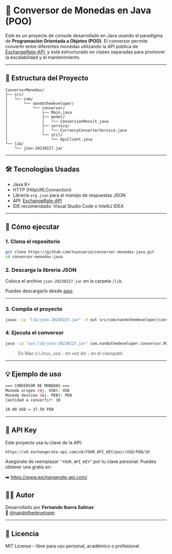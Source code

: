 # 💱 Conversor de Monedas en Java (POO)

Este es un proyecto de consola desarrollado en Java usando el paradigma de **Programación Orientada a Objetos (POO)**. El conversor permite convertir entre diferentes monedas utilizando la API pública de [ExchangeRate-API](https://www.exchangerate-api.com/), y está estructurado en clases separadas para promover la escalabilidad y el mantenimiento.

---

## 📂 Estructura del Proyecto

```
ConversorMonedas/
├── src/
│   └── com/
│       └── nandothedeveloper/
│           └── conversor/
│               ├── Main.java
│               ├── model/
│               │   └── ConversionResult.java
│               ├── service/
│               │   └── CurrencyConverterService.java
│               └── util/
│                   └── ApiClient.java
└── lib/
    └── json-20230227.jar
```

---

## 🛠 Tecnologías Usadas

- Java 8+
- HTTP (HttpURLConnection)
- Librería `org.json` para el manejo de respuestas JSON
- API: [ExchangeRate-API](https://www.exchangerate-api.com/)
- IDE recomendado: Visual Studio Code o IntelliJ IDEA

---

## 🚀 Cómo ejecutar

### 1. Clona el repositorio

```bash
git clone https://github.com/tuusuario/conversor-monedas-java.git
cd conversor-monedas-java
```

### 2. Descarga la librería JSON

Coloca el archivo `json-20230227.jar` en la carpeta `/lib`.

Puedes descargarlo desde [aquí](https://repo1.maven.org/maven2/org/json/json/20230227/json-20230227.jar).

---

### 3. Compila el proyecto

```bash
javac -cp "lib/json-20230227.jar" -d out src/com/nandothedeveloper/conversor/**/*.java
```

### 4. Ejecuta el conversor

```bash
java -cp "out;lib/json-20230227.jar" com.nandothedeveloper.conversor.Main
```

> En Mac o Linux, usa `:` en vez de `;` en el classpath.

---

## 💡 Ejemplo de uso

```bash
=== CONVERSOR DE MONEDAS ===
Moneda origen (ej. USD): USD
Moneda destino (ej. PEN): PEN
Cantidad a convertir: 10

10.00 USD = 37.50 PEN
```

---

## 🔐 API Key

Este proyecto usa tu clave de la API:

```
https://v6.exchangerate-api.com/v6/YOUR_API_KEY/pair/USD/PEN/10
```

Asegúrate de reemplazar `"YOUR_API_KEY"` por tu clave personal. Puedes obtener una gratis en:

➡️ https://www.exchangerate-api.com/


## 👨‍💻 Autor

Desarrollado por **Fernando Ibarra Salinas**  
🔗 [@nandothedeveloper](https://github.com/nandothedeveloper)

---

## 📄 Licencia

MIT License – libre para uso personal, académico o profesional.
